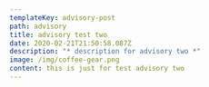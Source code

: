 ```yaml
---
templateKey: advisory-post
path: advisory
title: advisory test two
date: 2020-02-21T21:50:58.087Z
description: "* description for advisory two *"
image: /img/coffee-gear.png
content: this is just for test advisory two
---
```

